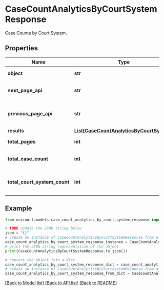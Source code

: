 # CaseCountAnalyticsByCourtSystemResponse

Case Counts by Court System.

## Properties

Name | Type | Description | Notes
------------ | ------------- | ------------- | -------------
**object** | **str** |  | [default to 'CaseCountAnalyticsByCourtSystemResponse']
**next_page_api** | **str** | Next page of results if applicable. | 
**previous_page_api** | **str** | Link to previous page of results. | 
**results** | [**List[CaseCountAnalyticsByCourtSystem]**](CaseCountAnalyticsByCourtSystem.md) |  | 
**total_pages** | **int** | Total no. of pages. | 
**total_case_count** | **int** | Total no. of Cases for this criteria. | 
**total_court_system_count** | **int** | Total no. of Court System for this criteria. | 

## Example

```python
from unicourt.models.case_count_analytics_by_court_system_response import CaseCountAnalyticsByCourtSystemResponse

# TODO update the JSON string below
json = "{}"
# create an instance of CaseCountAnalyticsByCourtSystemResponse from a JSON string
case_count_analytics_by_court_system_response_instance = CaseCountAnalyticsByCourtSystemResponse.from_json(json)
# print the JSON string representation of the object
print(CaseCountAnalyticsByCourtSystemResponse.to_json())

# convert the object into a dict
case_count_analytics_by_court_system_response_dict = case_count_analytics_by_court_system_response_instance.to_dict()
# create an instance of CaseCountAnalyticsByCourtSystemResponse from a dict
case_count_analytics_by_court_system_response_from_dict = CaseCountAnalyticsByCourtSystemResponse.from_dict(case_count_analytics_by_court_system_response_dict)
```
[[Back to Model list]](../README.md#documentation-for-models) [[Back to API list]](../README.md#documentation-for-api-endpoints) [[Back to README]](../README.md)



